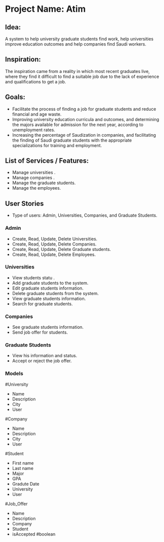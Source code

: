 # Project Name: Atim

## Idea:
A system to help university graduate students find work, help universities improve education outcomes and help companies find Saudi workers.

## Inspiration:
The inspiration came from a reality in which most recent graduates live, where they find it difficult to find a suitable job due to the lack of experience and qualifications to get a job.

## Goals:
- Facilitate the process of finding a job for graduate students and reduce financial and age waste.
- Improving university education curricula and outcomes, and determining the majors available for admission for the next year, according to unemployment rates.
- Increasing the percentage of Saudization in companies, and facilitating the finding of Saudi graduate students with the appropriate specializations for training and employment.

## List of Services / Features:

- Manage universities . 
- Manage companies . 
- Manage the graduate students.
- Manage the employees.


## User Stories
- Type of users: Admin, Universities, Companies, and Graduate Students.

### Admin

- Create, Read, Update, Delete Universities. 
- Create, Read, Update, Delete Companies. 
- Create, Read, Update, Delete Graduate students.
- Create, Read, Update, Delete Employees.

### Universities

- View students statu .
- Add graduate students to the system.
- Edit graduate students information.
- Delete graduate students from the system.
- View graduate students information.
- Search for graduate students.

### Companies

- See graduate students information.
- Send job offer for students.

### Graduate Students
- View his information and status.
- Accept or reject the job offer.


### Models
#University 
  - Name 
  - Description
  - City
  - User
  
#Company
  - Name
  - Description
  - City
  - User

#Student
  - First name
  - Last name
  - Major
  - GPA
  - Gradute Date
  - University
  - User


#Job_Offer
  - Name 
  - Description
  - Company
  - Student 
  - isAccepted #boolean




